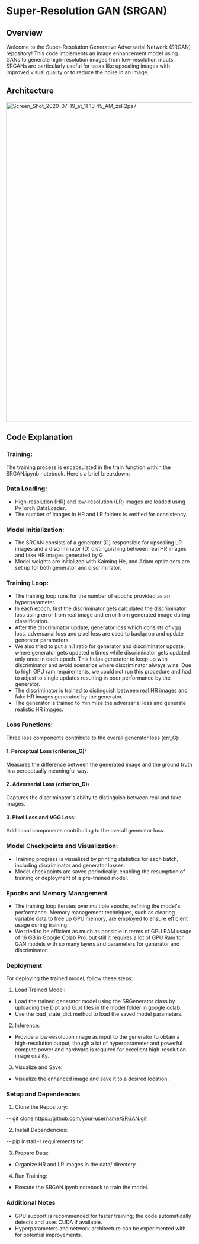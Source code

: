 # Super-Resolution GAN (SRGAN)

## Overview

Welcome to the Super-Resolution Generative Adversarial Network (SRGAN) repository! This code implements an image enhancement model using GANs to generate high-resolution images from low-resolution inputs. SRGANs are particularly useful for tasks like upscaling images with improved visual quality or to reduce the noise in an image.

## Architecture
<img width="863" alt="Screen_Shot_2020-07-19_at_11 13 45_AM_zsF2pa7" src="https://github.com/Adi-glitch/Super-Resolution-Generative-Adversarial-Networks/assets/52023266/7c12e8da-df2b-4eeb-9b10-2fbd358d598e">



## Code Explanation

### Training:

The training process is encapsulated in the train function within the SRGAN.ipynb notebook. Here's a brief breakdown:

### Data Loading:

* High-resolution (HR) and low-resolution (LR) images are loaded using PyTorch DataLoader.
* The number of images in HR and LR folders is verified for consistency.

### Model Initialization:

* The SRGAN consists of a generator (G) responsible for upscaling LR images and a discriminator (D) distinguishing between real HR images and fake HR images generated by G. 
* Model weights are initialized  with Kaiming He, and Adam optimizers are set up for both generator and discriminator.

### Training Loop:

* The training loop runs for the number of epochs provided as an hyperparameter.
* In each epoch, first the discriminator gets calculated the discriminator loss using error from real image and error from generated image during classification.
* After the discriminator update, generator loss which consists of vgg loss, adversarial loss and pixel loss are used to backprop and update generator parameters.
* We also tried to put a n:1 ratio for generator and discriminator update, where generator gets updated n times while discriminator gets updated only once in each epoch. This helps generator to keep up with discriminator and avoid scenarios where discriminator always wins. Due to high GPU ram requirements, we could not run this procedure and had to adjust to single updates resulting in poor performance by the generator.
* The discriminator is trained to distinguish between real HR images and fake HR images generated by the generator.
* The generator is trained to minimize the adversarial loss and generate realistic HR images.

### Loss Functions:

Three loss components contribute to the overall generator loss (err_G):

#### 1. Perceptual Loss (criterion_G): 
Measures the difference between the generated image and the ground truth in a perceptually meaningful way.

#### 2. Adversarial Loss (criterion_D): 
Captures the discriminator's ability to distinguish between real and fake images.

#### 3. Pixel Loss and VGG Loss: 
Additional components contributing to the overall generator loss.

### Model Checkpoints and Visualization:
* Training progress is visualized by printing statistics for each batch, including discriminator and generator losses.
* Model checkpoints are saved periodically, enabling the resumption of training or deployment of a pre-trained model.

### Epochs and Memory Management
* The training loop iterates over multiple epochs, refining the model's performance. Memory management techniques, such as clearing variable data to free up GPU memory, are employed to ensure efficient usage during training.
*  We tried to be efficient as much as possible in terms of GPU RAM usage of 16 GB in Google Colab Pro, but still it requires a lot of GPU Ram for GAN models with so many layers and parameters for generator and discriminator.

### Deployment

For deploying the trained model, follow these steps:

1. Load Trained Model:

* Load the trained generator model using the SRGenerator class by uploading the D.pt and G.pt files in the model folder in google colab.
* Use the load_state_dict method to load the saved model parameters.
  
2. Inference:

* Provide a low-resolution image as input to the generator to obtain a high-resolution output, though a lot of hyperparameter and powerful compute power and hardware is required for excellent high-resolution image quality.
  
3. Visualize and Save:

* Visualize the enhanced image and save it to a desired location.

### Setup and Dependencies

1. Clone the Repository:

-- git clone https://github.com/your-username/SRGAN.git

2. Install Dependencies:

-- pip install -r requirements.txt

3. Prepare Data:

* Organize HR and LR images in the data/ directory.

4. Run Training:

* Execute the SRGAN.ipynb notebook to train the model.

### Additional Notes
* GPU support is recommended for faster training; the code automatically detects and uses CUDA if available.
* Hyperparameters and network architecture can be experimented with for potential improvements.
  
